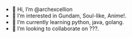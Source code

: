 - 👋 Hi, I’m @archexcellion
- 👀 I’m interested in Gundam, Soul-like, Anime!.
- 🌱 I’m currently learning python, java, golang.
- 💞️ I’m looking to collaborate on ???.

<!---
archexcellion/archexcellion is a ✨ special ✨ repository because its `README.md` (this file) appears on your GitHub profile.
You can click the Preview link to take a look at your changes.
--->
